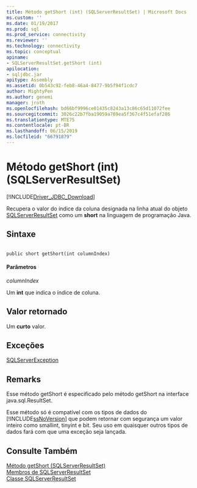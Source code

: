 ```yaml
---
title: Método getShort (int) (SQLServerResultSet) | Microsoft Docs
ms.custom: ''
ms.date: 01/19/2017
ms.prod: sql
ms.prod_service: connectivity
ms.reviewer: ''
ms.technology: connectivity
ms.topic: conceptual
apiname:
- SQLServerResultSet.getShort (int)
apilocation:
- sqljdbc.jar
apitype: Assembly
ms.assetid: 0b543c92-feb8-46a4-8477-9b5f94f1cdc7
author: MightyPen
ms.author: genemi
manager: jroth
ms.openlocfilehash: bd66bf9996ce01435c8243a13c86c65d11072fee
ms.sourcegitcommit: 3026c22b7fba19059a769ea5f367c4f51efaf286
ms.translationtype: MTE75
ms.contentlocale: pt-BR
ms.lasthandoff: 06/15/2019
ms.locfileid: "66791879"
---
```

# <a name="getshort-method-int-sqlserverresultset"></a>Método getShort (int) (SQLServerResultSet)
[!INCLUDE[Driver_JDBC_Download](../../../includes/driver_jdbc_download.md)]

  Recupera o valor do índice da coluna designada na linha atual do objeto [SQLServerResultSet](../../../connect/jdbc/reference/sqlserverresultset-class.md) como um **short** na linguagem de programação Java.  
  
## <a name="syntax"></a>Sintaxe  
  
```  
  
public short getShort(int columnIndex)  
```  
  
#### <a name="parameters"></a>Parâmetros  
 *columnIndex*  
  
 Um **int** que indica o índice de coluna.  
  
## <a name="return-value"></a>Valor retornado  
 Um **curto** valor.  
  
## <a name="exceptions"></a>Exceções  
 [SQLServerException](../../../connect/jdbc/reference/sqlserverexception-class.md)  
  
## <a name="remarks"></a>Remarks  
 Esse método getShort é especificado pelo método getShort na interface java.sql.ResultSet.  
  
 Esse método só é compatível com os tipos de dados do [!INCLUDE[ssNoVersion](../../../includes/ssnoversion-md.md)] que podem retornar com segurança um valor inteiro como smallint, tinyint e bit. Seu uso em quaisquer outros tipos de dados fará com que uma exceção seja lançada.  
  
## <a name="see-also"></a>Consulte Também  
 [Método getShort &#40;SQLServerResultSet&#41;](../../../connect/jdbc/reference/getshort-method-sqlserverresultset.md)   
 [Membros de SQLServerResultSet](../../../connect/jdbc/reference/sqlserverresultset-members.md)   
 [Classe SQLServerResultSet](../../../connect/jdbc/reference/sqlserverresultset-class.md)  
  
  
